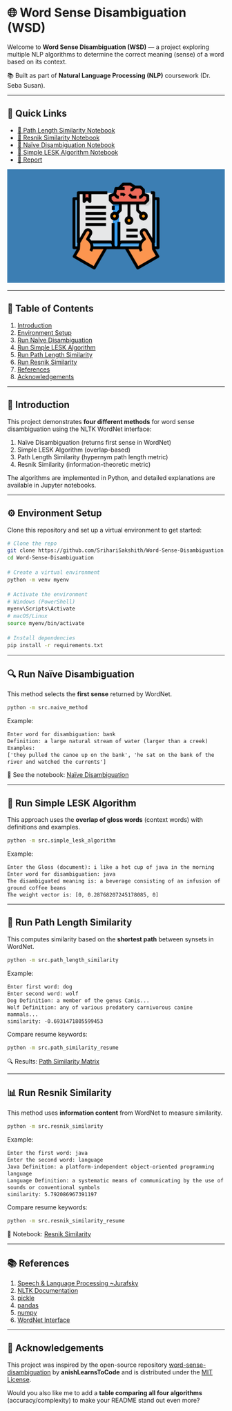 # 🌐 Word Sense Disambiguation (WSD)

Welcome to **Word Sense Disambiguation (WSD)** — a project exploring multiple NLP algorithms to determine the correct meaning (sense) of a word based on its context.  

📚 Built as part of **Natural Language Processing (NLP)** coursework (Dr. Seba Susan).  

---

## 🔗 Quick Links
- [📘 Path Length Similarity Notebook](notebooks/path-similarity-metric.ipynb)
- [📘 Resnik Similarity Notebook](notebooks/resnik-similarity.ipynb)
- [📗 Naïve Disambiguation Notebook](notebooks/naive-disambiguation.ipynb)
- [📗 Simple LESK Algorithm Notebook](notebooks/simple-lesk-algorithm.ipynb)
- [📄 Report](assets/nlp-wsd.pdf)

![WSD](assets/booster.png)

---

## 📖 Table of Contents
1. [Introduction](#-introduction)
2. [Environment Setup](#-environment-setup)
3. [Run Naïve Disambiguation](#-run-naïve-disambiguation)
4. [Run Simple LESK Algorithm](#-run-simple-lesk-algorithm)
5. [Run Path Length Similarity](#-run-path-length-similarity)
6. [Run Resnik Similarity](#-run-resnik-similarity)
7. [References](#-references)
8. [Acknowledgements](#-acknowledgements)

---

## 📜 Introduction

This project demonstrates **four different methods** for word sense disambiguation using the NLTK WordNet interface:

1. Naïve Disambiguation (returns first sense in WordNet)
2. Simple LESK Algorithm (overlap-based)
3. Path Length Similarity (hypernym path length metric)
4. Resnik Similarity (information-theoretic metric)

The algorithms are implemented in Python, and detailed explanations are available in Jupyter notebooks.  

---

## ⚙️ Environment Setup

Clone this repository and set up a virtual environment to get started:

```bash
# Clone the repo
git clone https://github.com/SrihariSakshith/Word-Sense-Disambiguation.git
cd Word-Sense-Disambiguation

# Create a virtual environment
python -m venv myenv

# Activate the environment
# Windows (PowerShell)
myenv\Scripts\Activate
# macOS/Linux
source myenv/bin/activate

# Install dependencies
pip install -r requirements.txt
````

---

## 🔍 Run Naïve Disambiguation

This method selects the **first sense** returned by WordNet.

```bash
python -m src.naive_method
```

Example:

```
Enter word for disambiguation: bank
Definition: a large natural stream of water (larger than a creek)
Examples:
['they pulled the canoe up on the bank', 'he sat on the bank of the river and watched the currents']
```

📓 See the notebook: [Naïve Disambiguation](notebooks/naive-disambiguation.ipynb)

---

## 🧩 Run Simple LESK Algorithm

This approach uses the **overlap of gloss words** (context words) with definitions and examples.

```bash
python -m src.simple_lesk_algorithm
```

Example:

```
Enter the Gloss (document): i like a hot cup of java in the morning
Enter word for disambiguation: java
The disambiguated meaning is: a beverage consisting of an infusion of ground coffee beans
The weight vector is: [0, 0.28768207245178085, 0]
```

---

## 🔗 Run Path Length Similarity

This computes similarity based on the **shortest path** between synsets in WordNet.

```bash
python -m src.path_length_similarity
```

Example:

```
Enter first word: dog
Enter second word: wolf
Dog Definition: a member of the genus Canis...
Wolf Definition: any of various predatory carnivorous canine mammals...
similarity: -0.6931471805599453
```

Compare resume keywords:

```bash
python -m src.path_similarity_resume
```

🔍 Results: [Path Similarity Matrix](assets/path_similarity_matrix.txt)

---

## 📊 Run Resnik Similarity

This method uses **information content** from WordNet to measure similarity.

```bash
python -m src.resnik_similarity
```

Example:

```
Enter the first word: java
Enter the second word: language
Java Definition: a platform-independent object-oriented programming language
Language Definition: a systematic means of communicating by the use of sounds or conventional symbols
similarity: 5.792086967391197
```

Compare resume keywords:

```bash
python -m src.resnik_similarity_resume
```

📓 Notebook: [Resnik Similarity](notebooks/resnik-similarity.ipynb)

---

## 📚 References

1. [Speech & Language Processing \~Jurafsky](https://web.stanford.edu/~jurafsky/slp3/)
2. [NLTK Documentation](https://www.nltk.org/)
3. [pickle](https://docs.python.org/3/library/pickle.html)
4. [pandas](https://pandas.pydata.org/)
5. [numpy](https://numpy.org/)
6. [WordNet Interface](https://www.nltk.org/howto/wordnet.html)

---

## 🙌 Acknowledgements

This project was inspired by the open-source repository [word-sense-disambiguation](https://github.com/anishLearnsToCode/word-sense-disambiguation) by **anishLearnsToCode** and is distributed under the [MIT License](LICENSE).

Would you also like me to add a **table comparing all four algorithms** (accuracy/complexity) to make your README stand out even more?
```

